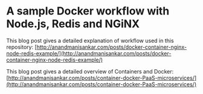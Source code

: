 # A sample Docker workflow with Node.js, Redis and NGiNX

This blog post gives a detailed explanation of workflow used in this repository:
[http://anandmanisankar.com/posts/docker-container-nginx-node-redis-example/](http://anandmanisankar.com/posts/docker-container-nginx-node-redis-example/)

This blog post gives a detailed overview of Containers and Docker:
[http://anandmanisankar.com/posts/container-docker-PaaS-microservices/](http://anandmanisankar.com/posts/container-docker-PaaS-microservices/)


